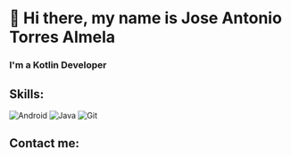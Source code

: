 # 👋 Hi there, my name is Jose Antonio Torres Almela
### I'm a Kotlin Developer

## Skills:

![Android](https://img.shields.io/badge/-android-3279CE?style=plastic&logo=android)
![Java](https://img.shields.io/badge/-java-E34A86?style=plastic&logo=java)
![Git](https://img.shields.io/badge/-Git-black?style=plastic&logo=git)

## Contact me:




